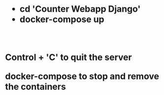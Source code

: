 <h1 Following command lines to run the project</h1>
<ul>
  <li>cd 'Counter Webapp Django'</li>
  <li>docker-compose up</li>
</ul>

</br>

<p>Control + 'C' to quit the server</p>
<p>docker-compose to stop and remove the containers</p>

